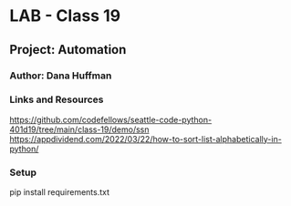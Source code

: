 # LAB - Class 19

## Project: Automation

### Author: Dana Huffman

### Links and Resources

https://github.com/codefellows/seattle-code-python-401d19/tree/main/class-19/demo/ssn
https://appdividend.com/2022/03/22/how-to-sort-list-alphabetically-in-python/

### Setup

pip install requirements.txt